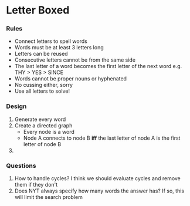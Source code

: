 # Letter Boxed


### Rules

- Connect letters to spell words
- Words must be at least 3 letters long
- Letters can be reused
- Consecutive letters cannot be from the same side
- The last letter of a word becomes the first letter of the next word
    e.g. THY > YES > SINCE
- Words cannot be proper nouns or hyphenated
- No cussing either, sorry
- Use all letters to solve!

### Design

1. Generate every word
1. Create a directed graph
    - Every node is a word
    - Node A connects to node B __iff__ the last letter of node A is the first letter of node B
1. 

### Questions

1. How to handle cycles? I think we should evaluate cycles and remove them if they don't 
1. Does NYT always specify how many words the answer has? If so, this will limit the search problem